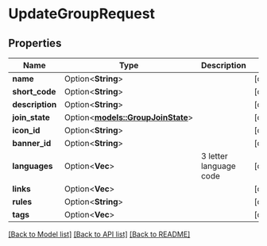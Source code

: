 # UpdateGroupRequest

## Properties

Name | Type | Description | Notes
------------ | ------------- | ------------- | -------------
**name** | Option<**String**> |  | [optional]
**short_code** | Option<**String**> |  | [optional]
**description** | Option<**String**> |  | [optional]
**join_state** | Option<[**models::GroupJoinState**](GroupJoinState.md)> |  | [optional]
**icon_id** | Option<**String**> |  | [optional]
**banner_id** | Option<**String**> |  | [optional]
**languages** | Option<**Vec<String>**> | 3 letter language code | [optional]
**links** | Option<**Vec<String>**> |  | [optional]
**rules** | Option<**String**> |  | [optional]
**tags** | Option<**Vec<String>**> |   | [optional]

[[Back to Model list]](../README.md#documentation-for-models) [[Back to API list]](../README.md#documentation-for-api-endpoints) [[Back to README]](../README.md)


